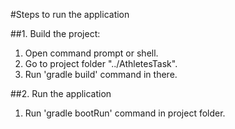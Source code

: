 #Steps to run the application

##1. Build the project:
<ol>
<li>Open command prompt or shell.</li>
<li>Go to project folder "../AthletesTask".</li>
<li>Run 'gradle build' command in there.</li>
</ol> 

##2. Run the application
1. Run 'gradle bootRun' command in project folder.